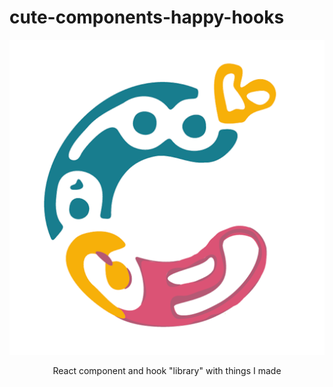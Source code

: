 # cute-components-happy-hooks

<p align="center">
  <img src="logo512.png" />
</p>

<p align="center">
  React component and hook "library" with things I made
</p>
